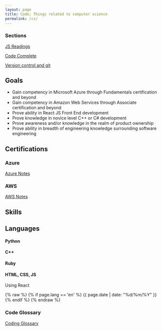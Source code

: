 ```yaml
---
layout: page
title: Code; Things related to computer science
permalink: /cs/
---
```


### Sections

<a href="/jsreading/">JS Readings</a>

<a href="/codecomplete/">Code Complete</a>

<a href="/gitstrategies">Version control and git</a>

## Goals
- Gain competency in Microsoft Azure through Fundamentals certification and beyond
- Gain competency in Amazon Web Services through Associate certification and beyond
- Prove ability in React JS Front End development
- Prove knowledge in novice level C++ or C# development
- Prove awareness and/or knowledge in the realm of product ownership
- Prove ability in breadth of engineering knowledge surrounding software engineering

## Certifications

### Azure
<a href="/azure_notes/">Azure Notes</a>

### AWS 
<a href="/aws_notes">AWS Notes </a>


## Skills 

## Languages

#### Python


#### C++


#### Ruby


#### HTML, CSS, JS
Using React

{% raw %}
{% if page.lang == 'en' %}
    {{ page.date | date: "%d/%m/%Y" }}
{% endif %}
{% endraw %}

### Code Glossary
<a href="/code_glossary">Coding Glossary </a>


